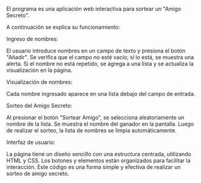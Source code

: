 El programa es una aplicación web interactiva para sortear un "Amigo Secreto". 

A continuación se explica su funcionamiento:

Ingreso de nombres:

El usuario introduce nombres en un campo de texto y presiona el botón "Añadir".
Se verifica que el campo no esté vacío; si lo está, se muestra una alerta.
Si el nombre no está repetido, se agrega a una lista y se actualiza la visualización en la página.

Visualización de nombres:

Cada nombre ingresado aparece en una lista debajo del campo de entrada.

Sorteo del Amigo Secreto:

Al presionar el botón "Sortear Amigo", se selecciona aleatoriamente un nombre de la lista.
Se muestra el nombre del ganador en la pantalla.
Luego de realizar el sorteo, la lista de nombres se limpia automáticamente.

Interfaz de usuario:

La página tiene un diseño sencillo con una estructura centrada, utilizando HTML y CSS.
Los botones y elementos están organizados para facilitar la interacción.
Este código es una forma simple y efectiva de realizar un sorteo de amigo secreto.
